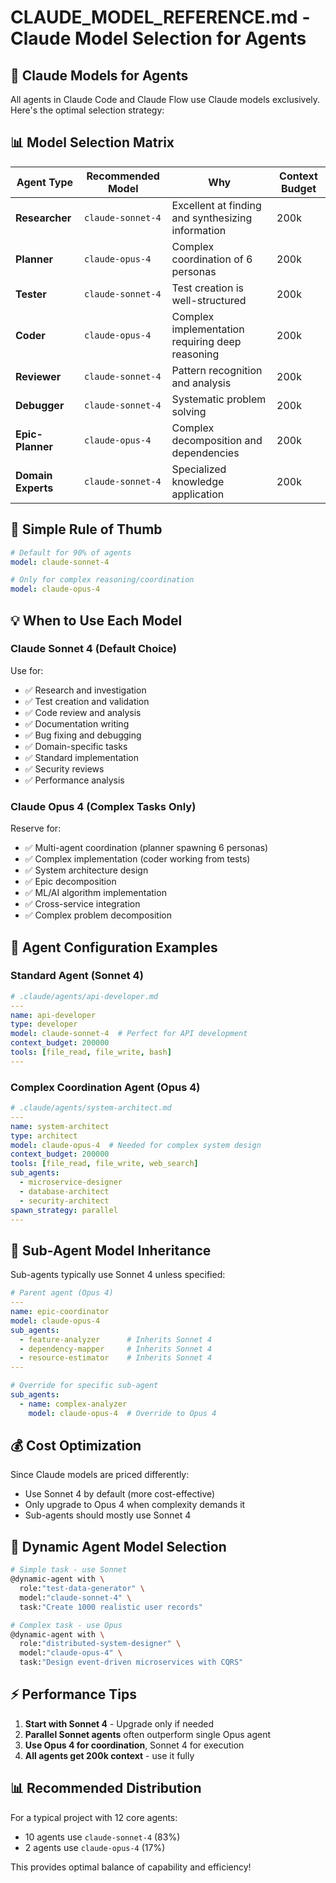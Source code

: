# CLAUDE_MODEL_REFERENCE.md - Claude Model Selection for Agents

## 🤖 Claude Models for Agents

All agents in Claude Code and Claude Flow use Claude models exclusively. Here's the optimal selection strategy:

## 📊 Model Selection Matrix

| Agent Type | Recommended Model | Why | Context Budget |
|------------|------------------|-----|----------------|
| **Researcher** | `claude-sonnet-4` | Excellent at finding and synthesizing information | 200k |
| **Planner** | `claude-opus-4` | Complex coordination of 6 personas | 200k |
| **Tester** | `claude-sonnet-4` | Test creation is well-structured | 200k |
| **Coder** | `claude-opus-4` | Complex implementation requiring deep reasoning | 200k |
| **Reviewer** | `claude-sonnet-4` | Pattern recognition and analysis | 200k |
| **Debugger** | `claude-sonnet-4` | Systematic problem solving | 200k |
| **Epic-Planner** | `claude-opus-4` | Complex decomposition and dependencies | 200k |
| **Domain Experts** | `claude-sonnet-4` | Specialized knowledge application | 200k |

## 🎯 Simple Rule of Thumb

```yaml
# Default for 90% of agents
model: claude-sonnet-4

# Only for complex reasoning/coordination
model: claude-opus-4
```

## 💡 When to Use Each Model

### Claude Sonnet 4 (Default Choice)
Use for:
- ✅ Research and investigation
- ✅ Test creation and validation
- ✅ Code review and analysis
- ✅ Documentation writing
- ✅ Bug fixing and debugging
- ✅ Domain-specific tasks
- ✅ Standard implementation
- ✅ Security reviews
- ✅ Performance analysis

### Claude Opus 4 (Complex Tasks Only)
Reserve for:
- ✅ Multi-agent coordination (planner spawning 6 personas)
- ✅ Complex implementation (coder working from tests)
- ✅ System architecture design
- ✅ Epic decomposition
- ✅ ML/AI algorithm implementation
- ✅ Cross-service integration
- ✅ Complex problem decomposition

## 📝 Agent Configuration Examples

### Standard Agent (Sonnet 4)
```yaml
# .claude/agents/api-developer.md
---
name: api-developer
type: developer
model: claude-sonnet-4  # Perfect for API development
context_budget: 200000
tools: [file_read, file_write, bash]
---
```

### Complex Coordination Agent (Opus 4)
```yaml
# .claude/agents/system-architect.md
---
name: system-architect
type: architect
model: claude-opus-4  # Needed for complex system design
context_budget: 200000
tools: [file_read, file_write, web_search]
sub_agents:
  - microservice-designer
  - database-architect
  - security-architect
spawn_strategy: parallel
---
```

## 🔄 Sub-Agent Model Inheritance

Sub-agents typically use Sonnet 4 unless specified:

```yaml
# Parent agent (Opus 4)
---
name: epic-coordinator
model: claude-opus-4
sub_agents:
  - feature-analyzer      # Inherits Sonnet 4
  - dependency-mapper     # Inherits Sonnet 4
  - resource-estimator    # Inherits Sonnet 4
---

# Override for specific sub-agent
sub_agents:
  - name: complex-analyzer
    model: claude-opus-4  # Override to Opus 4
```

## 💰 Cost Optimization

Since Claude models are priced differently:
- Use Sonnet 4 by default (more cost-effective)
- Only upgrade to Opus 4 when complexity demands it
- Sub-agents should mostly use Sonnet 4

## 🎨 Dynamic Agent Model Selection

```bash
# Simple task - use Sonnet
@dynamic-agent with \
  role:"test-data-generator" \
  model:"claude-sonnet-4" \
  task:"Create 1000 realistic user records"

# Complex task - use Opus
@dynamic-agent with \
  role:"distributed-system-designer" \
  model:"claude-opus-4" \
  task:"Design event-driven microservices with CQRS"
```

## ⚡ Performance Tips

1. **Start with Sonnet 4** - Upgrade only if needed
2. **Parallel Sonnet agents** often outperform single Opus agent
3. **Use Opus 4 for coordination**, Sonnet 4 for execution
4. **All agents get 200k context** - use it fully

## 📊 Recommended Distribution

For a typical project with 12 core agents:
- 10 agents use `claude-sonnet-4` (83%)
- 2 agents use `claude-opus-4` (17%)

This provides optimal balance of capability and efficiency!